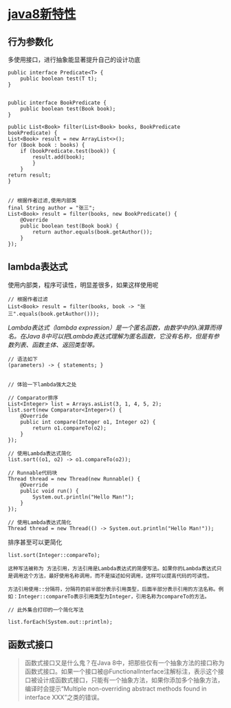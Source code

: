 # [java8新特性](https://lw900925.github.io/java/java8-lambda-expression.html)


## 行为参数化

多使用接口，进行抽象能显著提升自己的设计功底

	public interface Predicate<T> {
	    public boolean test(T t);
	}


	public interface BookPredicate {
    	public boolean test(Book book);
	}

	public List<Book> filter(List<Book> books, BookPredicate bookPredicate) {
    List<Book> result = new ArrayList<>();
	for (Book book : books) {
		if (bookPredicate.test(book)) {
			result.add(book);
			}
		}
	return result;
	}


	// 根据作者过滤,使用内部类
	final String author = "张三";
	List<Book> result = filter(books, new BookPredicate() {
	    @Override
	    public boolean test(Book book) {
	        return author.equals(book.getAuthor());
	    }
	});


## lambda表达式

使用内部类，程序可读性，明显差很多，如果这样使用呢

	// 根据作者过滤
	List<Book> result = filter(books, book -> "张三".equals(book.getAuthor()));

*Lambda表达式（lambda expression）是一个匿名函数，由数学中的λ演算而得名。在Java 8中可以把Lambda表达式理解为匿名函数，它没有名称，但是有参数列表、函数主体、返回类型等。*
	
	// 语法如下
	(parameters) -> { statements; }

	
	// 体验一下lambda强大之处

	// Comparator排序
	List<Integer> list = Arrays.asList(3, 1, 4, 5, 2);
	list.sort(new Comparator<Integer>() {
	    @Override
	    public int compare(Integer o1, Integer o2) {
	        return o1.compareTo(o2);
	    }
	});
	
	// 使用Lambda表达式简化
	list.sort((o1, o2) -> o1.compareTo(o2));

	// Runnable代码块
	Thread thread = new Thread(new Runnable() {
	    @Override
	    public void run() {
	        System.out.println("Hello Man!");
	    }
	});
	
	// 使用Lambda表达式简化
	Thread thread = new Thread(() -> System.out.println("Hello Man!"));


排序甚至可以更简化

	list.sort(Integer::compareTo);

	这种写法被称为 方法引用，方法引用是Lambda表达式的简便写法。如果你的Lambda表达式只是调用这个方法，最好使用名称调用，而不是描述如何调用，这样可以提高代码的可读性。

	方法引用使用::分隔符，分隔符的前半部分表示引用类型，后面半部分表示引用的方法名称。例如：Integer::compareTo表示引用类型为Integer，引用名称为compareTo的方法。
	
	// 此外集合打印的一个简化写法

	list.forEach(System.out::println);

## 函数式接口

>函数式接口又是什么鬼？在Java 8中，把那些仅有一个抽象方法的接口称为函数式接口。如果一个接口被@FunctionalInterface注解标注，表示这个接口被设计成函数式接口，只能有一个抽象方法，如果你添加多个抽象方法，编译时会提示“Multiple non-overriding abstract methods found in interface XXX”之类的错误。



